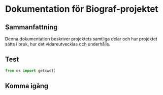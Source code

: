# Dokumentation för Biograf-projektet

## Sammanfattning

Denna dokumentation beskriver projektets samtliga delar och hur projektet sätts i bruk, hur det vidareutvecklas och underhålls.

## Test

``` python
from os import getcwd()
```

## Komma igång

